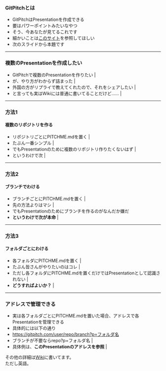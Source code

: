 ### GitPitchとは

- GitPitchはPresentationを作成できる
- 要はパワーポイントみたいなやつ
- そう、今あなたが見てるこれです
- 細かいことは[このサイト](http://paiza.hatenablog.com/entry/2017/06/22/GitHub%E3%81%A0%E3%81%91%E3%81%A7%E8%B6%85%E9%AB%98%E6%A9%9F%E8%83%BD%E3%81%AA%E3%82%B9%E3%83%A9%E3%82%A4%E3%83%89%E8%B3%87%E6%96%99%E3%81%8C%E4%BD%9C%E3%82%8C%E3%82%8B%E3%80%8CGitPitch%E3%80%8D%E3%81%AE)を参照してほしい
- 次のスライドから本題です


---


### 複数のPresentationを作成したい
- GitPitchで複数のPresentationを作りたい |
- が、やり方がわからず詰まった |
- 外国の方がリプライで教えてくれたので、それをシェアしたい |
- と言っても実はWikiには普通に書いてることだけど…… |

---


### 方法1
#### 複数のリポジトリを作る
- リポジトリごとにPITCHME.mdを置く |
- たぶん一番シンプル |
- でもPresentationのために複数のリポジトリ作りたくないはず |
- というわけで次 |


---


### 方法2
#### ブランチでわける
- ブランチごとにPITCHME.mdを置く |
- 先の方法よりはマシ |
- でもPresentationのためにブランチを作るのがなんだか嫌だ
- **というわけで次が本命** |

---

### 方法3
#### フォルダごとにわける
- 各フォルダにPITCHME.mdを置く |
- たぶん皆さんがやりたいのはコレ |
- ただし各フォルダにPITCHME.mdを置くだけではPresentationとして認識されない |
- **どうすればよいか？** |

---

### アドレスで管理できる
- 実は各フォルダごとにPITCHME.mdを置いた場合、アドレスで各Presentationを管理できる
- 具体的には以下の通り
- https://gitpitch.com/user/repo/branch?p=フォルダ名
- ブランチが不要ならrepo?p=フォルダ名 |
- 具体例は、**このPresentationのアドレスを参照** |
  
その他の詳細は[Wiki](https://github.com/gitpitch/gitpitch/wiki/Asset-Sharing)に書いてます。  
ただし英語。